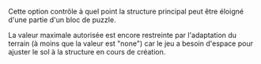 Cette option contrôle à quel point la structure principal peut être éloigné d'une partie d'un bloc de puzzle.

La valeur maximale autorisée est encore restreinte par l'adaptation du terrain (à moins que la valeur est "none") car le jeu a besoin d'espace pour ajuster le sol à la structure en cours de création.
